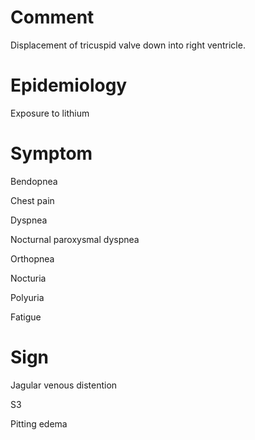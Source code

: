 # Comment

Displacement of tricuspid valve down into right ventricle.

# Epidemiology

Exposure to lithium

# Symptom

Bendopnea

Chest pain

Dyspnea

Nocturnal paroxysmal dyspnea

Orthopnea

Nocturia

Polyuria

Fatigue

# Sign

Jagular venous distention

S3

Pitting edema
